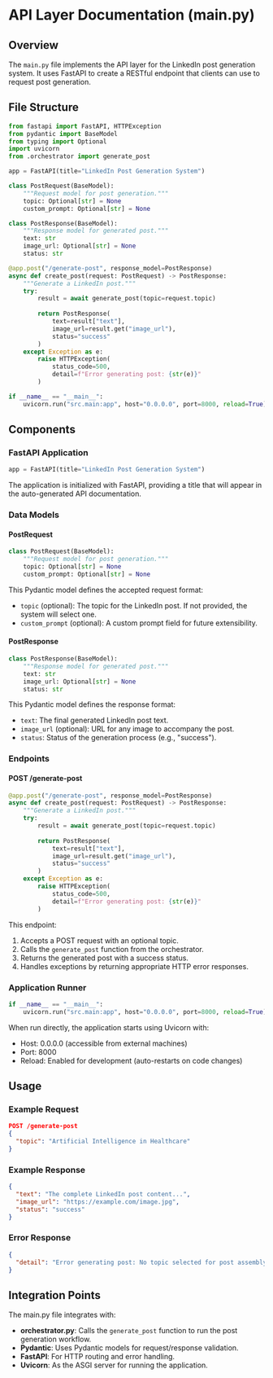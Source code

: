 # API Layer Documentation (main.py)

## Overview

The `main.py` file implements the API layer for the LinkedIn post generation system. It uses FastAPI to create a RESTful endpoint that clients can use to request post generation.

## File Structure

```python
from fastapi import FastAPI, HTTPException
from pydantic import BaseModel
from typing import Optional
import uvicorn
from .orchestrator import generate_post

app = FastAPI(title="LinkedIn Post Generation System")

class PostRequest(BaseModel):
    """Request model for post generation."""
    topic: Optional[str] = None
    custom_prompt: Optional[str] = None

class PostResponse(BaseModel):
    """Response model for generated post."""
    text: str
    image_url: Optional[str] = None
    status: str

@app.post("/generate-post", response_model=PostResponse)
async def create_post(request: PostRequest) -> PostResponse:
    """Generate a LinkedIn post."""
    try:
        result = await generate_post(topic=request.topic)
        
        return PostResponse(
            text=result["text"],
            image_url=result.get("image_url"),
            status="success"
        )
    except Exception as e:
        raise HTTPException(
            status_code=500,
            detail=f"Error generating post: {str(e)}"
        )

if __name__ == "__main__":
    uvicorn.run("src.main:app", host="0.0.0.0", port=8000, reload=True)
```

## Components

### FastAPI Application

```python
app = FastAPI(title="LinkedIn Post Generation System")
```

The application is initialized with FastAPI, providing a title that will appear in the auto-generated API documentation.

### Data Models

#### PostRequest

```python
class PostRequest(BaseModel):
    """Request model for post generation."""
    topic: Optional[str] = None
    custom_prompt: Optional[str] = None
```

This Pydantic model defines the accepted request format:
- `topic` (optional): The topic for the LinkedIn post. If not provided, the system will select one.
- `custom_prompt` (optional): A custom prompt field for future extensibility.

#### PostResponse

```python
class PostResponse(BaseModel):
    """Response model for generated post."""
    text: str
    image_url: Optional[str] = None
    status: str
```

This Pydantic model defines the response format:
- `text`: The final generated LinkedIn post text.
- `image_url` (optional): URL for any image to accompany the post.
- `status`: Status of the generation process (e.g., "success").

### Endpoints

#### POST /generate-post

```python
@app.post("/generate-post", response_model=PostResponse)
async def create_post(request: PostRequest) -> PostResponse:
    """Generate a LinkedIn post."""
    try:
        result = await generate_post(topic=request.topic)
        
        return PostResponse(
            text=result["text"],
            image_url=result.get("image_url"),
            status="success"
        )
    except Exception as e:
        raise HTTPException(
            status_code=500,
            detail=f"Error generating post: {str(e)}"
        )
```

This endpoint:
1. Accepts a POST request with an optional topic.
2. Calls the `generate_post` function from the orchestrator.
3. Returns the generated post with a success status.
4. Handles exceptions by returning appropriate HTTP error responses.

### Application Runner

```python
if __name__ == "__main__":
    uvicorn.run("src.main:app", host="0.0.0.0", port=8000, reload=True)
```

When run directly, the application starts using Uvicorn with:
- Host: 0.0.0.0 (accessible from external machines)
- Port: 8000
- Reload: Enabled for development (auto-restarts on code changes)

## Usage

### Example Request

```json
POST /generate-post
{
  "topic": "Artificial Intelligence in Healthcare"
}
```

### Example Response

```json
{
  "text": "The complete LinkedIn post content...",
  "image_url": "https://example.com/image.jpg",
  "status": "success"
}
```

### Error Response

```json
{
  "detail": "Error generating post: No topic selected for post assembly"
}
```

## Integration Points

The main.py file integrates with:
- **orchestrator.py**: Calls the `generate_post` function to run the post generation workflow.
- **Pydantic**: Uses Pydantic models for request/response validation.
- **FastAPI**: For HTTP routing and error handling.
- **Uvicorn**: As the ASGI server for running the application. 